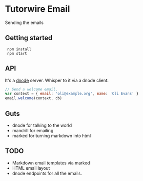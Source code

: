 Tutorwire Email
===============

Sending the emails

## Getting started

```shell
 npm install
 npm start
```

## API

It's a [dnode](https://github.com/substack/dnode#example) server. 
Whisper to it via a dnode client.

```js
// Send a welcome email.
var context = { email: 'oli@example.org', name: 'Oli Evans' } 
email.welcome(context, cb)
```

## Guts

- dnode for talking to the world
- mandrill for emailing
- marked for turning markdown into html

## TODO

- Markdown email templates via marked
- HTML email layout
- dnode endpoints for all the emails.